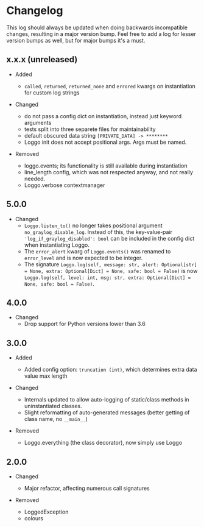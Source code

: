 Changelog
=========

This log should always be updated when doing backwards incompatible changes, resulting in a major version bump. Feel free to add a log for lesser version bumps as well, but for major bumps it's a must.

x.x.x (unreleased)
-----

- Added
    - `called`, `returned`, `returned_none` and `errored` kwargs on instantiation for custom log strings

- Changed
    - do not pass a config dict on instantiation, instead just keyword arguments
    - tests split into three separete files for maintainability
    - default obscured data string `[PRIVATE_DATA] -> ********` 
    - Loggo init does not accept positional args. Args must be named.

- Removed
    - loggo.events; its functionality is still available during instantiation
    - line_length config, which was not respected anyway, and not really needed.
    - Loggo.verbose contextmanager

5.0.0
-----
- Changed
    - `Loggo.listen_to()` no longer takes positional argument `no_graylog_disable_log`. Instead of this, the key-value-pair `'log_if_graylog_disabled': bool` can be included in the config dict when instantiating Loggo.
    - The `error_alert` kwarg of `Loggo.events()` was renamed to `error_level` and is now expected to be integer.
    - The signature `Loggo.log(self, message: str, alert: Optional[str] = None, extra: Optional[Dict] = None, safe: bool = False)` is now `Loggo.log(self, level: int, msg: str, extra: Optional[Dict] = None, safe: bool = False)`.

4.0.0
-----
- Changed
    - Drop support for Python versions lower than 3.6

3.0.0
-----
- Added
    - Added config option: `truncation (int)`, which determines extra data value max length

- Changed
    - Internals updated to allow auto-logging of static/class methods in uninstantiated classes.
    - Slight reformatting of auto-generated messages (better getting of class name, no `__main__`)

- Removed
    - Loggo.everything (the class decorator), now simply use Loggo

2.0.0
-----
- Changed
    - Major refactor, affecting numerous call signatures

- Removed
    - LoggedException
    - colours
